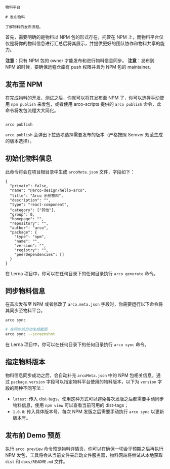 `````
物料平台

# 发布物料

了解物料的发布流程。
`````

首先，需要明确的是物料以 NPM 包的形式存在，托管在 NPM 上，而物料平台仅仅是将你的物料信息进行汇总后将其展示，并提供更好的团队协作和物料共享的能力。

**注意**：只有 NPM 包的 owner 才能发布和进行物料信息同步。
**注意**：发布到 NPM 的时候，要确保远程仓库有 push 权限并且为 NPM 包的 maintainer。

## 发布至 NPM

在完成物料的开发、测试之后，你就可以将其发布至 NPM 了，你可以选择手动使用 `npm publish` 来发包，或者使用 arco-scripts 提供的 `arco publish` 命令，此命令将发包流程大大简化。

```

arco publish
```


`arco publish` 会弹出下拉选项选择需要发布的版本（严格按照 Semver 规范生成的版本选择）。

## 初始化物料信息

此命令将会在项目根目录中生成 `arcoMeta.json` 文件，字段如下：

```
{
  "private": false,
  "name": "@arco-design/hello-arco",
  "title": "Arco 示例物料",
  "description": "",
  "type": "react-component",
  "category": ["其他"],
  "group": 0,
  "homepage": "",
  "repository": "",
  "author": "arco",
  "package": {
    "type": "npm",
    "name": "",
    "version": "",
    "registry": "",
    "peerDependencies": []
  }
}
```

在 Lerna 项目中，你可以在任何目录下的任何目录执行 `arco generate` 命令。

## 同步物料信息

在首次发布至 NPM 或者修改了 `arco.meta.json` 字段时，你需要运行以下命令将其同步至物料平台。

```bash
arco sync

# 在同步前自动生成截图
arco sync --screenshot
```

在 Lerna 项目中，你可以在任何目录下的任何目录执行 `arco sync` 命令。

## 指定物料版本

物料信息同步成功之后，会自动补充 `arcoMeta.json` 中的 NPM 包相关信息。通过 `package.version` 字段可以指定物料平台使用的物料版本，以下为 `version` 字段的两种不同写法：

- `latest`: 传入 dist-tags，使用这种方式可以避免每次发版之后都需要手动同步物料信息，使用 `npm view` 可以查看当前可用的 dist-tags；
- `1.0.0`: 传入具体版本号，每次 NPM 发版之后需要手动执行 `arco sync` 以更新版本号。

## 发布前 Demo 预览

执行 `arco preview` 命令预览物料详情页，你可以在确保一切合乎预期之后再执行 NPM 发包，工具将会从当前文件夹启动文件服务器，物料网站将尝试从本地获取 `dist` 和 `docs/README.md` 文件。
